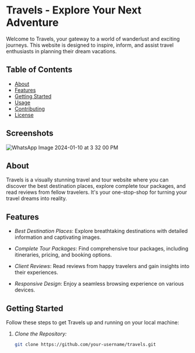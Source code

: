 # Travels - Explore Your Next Adventure

Welcome to Travels, your gateway to a world of wanderlust and exciting journeys. This website is designed to inspire, inform, and assist travel enthusiasts in planning their dream vacations.

## Table of Contents
- [About](#about)
- [Features](#features)
- [Getting Started](#getting-started)
- [Usage](#usage)
- [Contributing](#contributing)
- [License](#license)

## Screenshots
![WhatsApp Image 2024-01-10 at 3 32 00 PM](https://github.com/akashch09/Site/assets/122875858/7b3dc899-7333-4b53-ae43-6705457064d3)



## About
Travels is a visually stunning travel and tour website where you can discover the best destination places, explore complete tour packages, and read reviews from fellow travelers. It's your one-stop-shop for turning your travel dreams into reality.



## Features
- *Best Destination Places*: Explore breathtaking destinations with detailed information and captivating images.

- *Complete Tour Packages*: Find comprehensive tour packages, including itineraries, pricing, and booking options.

- *Client Reviews*: Read reviews from happy travelers and gain insights into their experiences.

- *Responsive Design*: Enjoy a seamless browsing experience on various devices.

## Getting Started
Follow these steps to get Travels up and running on your local machine:

1. *Clone the Repository:*
   ```bash
   git clone https://github.com/your-username/travels.git
